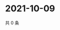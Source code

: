 # 2021-10-09

共 0 条

<!-- BEGIN WEIBO -->
<!-- 最后更新时间 Sat Oct 09 2021 12:14:16 GMT+0800 (China Standard Time) -->

<!-- END WEIBO -->
